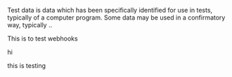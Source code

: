 Test data is data which has been specifically identified for use in tests, typically of a computer program. Some data may be used in a confirmatory way, typically ..



This is to test webhooks

hi

this is testing
